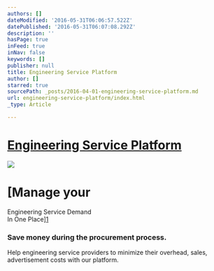 ```yaml
---
authors: []
dateModified: '2016-05-31T06:06:57.522Z'
datePublished: '2016-05-31T06:07:08.292Z'
description: ''
hasPage: true
inFeed: true
inNav: false
keywords: []
publisher: null
title: Engineering Service Platform
author: []
starred: true
sourcePath: _posts/2016-04-01-engineering-service-platform.md
url: engineering-service-platform/index.html
_type: Article

---
```

# [Engineering Service Platform][0]
![](https://the-grid-user-content.s3-us-west-2.amazonaws.com/837de46d-3193-4496-9784-99ac3ffb5c94.jpg)

# [Manage your  
Engineering Service Demand  
In One Place][1]

### Save money during the procurement process.  
Help engineering service providers to minimize their overhead, sales, advertisement costs with our platform.

[0]: http://www.labsharegroup.com/
[1]: http://www.labsharegroup.com/how-it-works